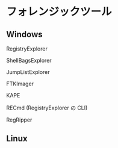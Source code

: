 # フォレンジックツール

## Windows

RegistryExplorer

ShellBagsExplorer

JumpListExplorer

FTKImager

KAPE

RECmd (RegistryExplorer の CLI)

RegRipper

## Linux
